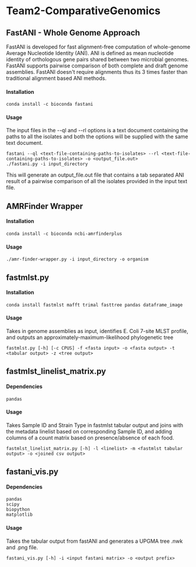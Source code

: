 # Team2-ComparativeGenomics

## FastANI - Whole Genome Approach

FastANI is developed for fast alignment-free computation of whole-genome Average Nucleotide Identity (ANI). ANI is defined as mean nucleotide identity of orthologous gene pairs shared between two microbial genomes. FastANI supports pairwise comparison of both complete and draft genome assemblies. FastANI doesn't require alignments thus its 3 times faster than traditional alignment based ANI methods.

#### Installation

```
conda install -c bioconda fastani

```

#### Usage

The input files in the --ql and --rl options is a text document containing the paths to all the isolates and both the options will be supplied with the same text document.

```
fastani --ql <text-file-containing-paths-to-isolates> --rl <text-file-containing-paths-to-isolates> -o <output_file.out>
./fastani.py -i input_directory
```

This will generate an output_file.out file that contains a tab separated ANI result of a pairwise comparison of all the isolates provided in the input text file. 

## AMRFinder Wrapper

#### Installation

```
conda install -c bioconda ncbi-amrfinderplus
```

#### Usage

```
./amr-finder-wrapper.py -i input_directory -o organism
```

## fastmlst.py
#### Installation

```
conda install fastmlst mafft trimal fasttree pandas dataframe_image
```

#### Usage

Takes in genome assemblies as input, identifies E. Coli 7-site MLST profile, and outputs an approximately-maximum-likelihood phylogenetic tree
```
fastmlst.py [-h] [-c CPUS] -f <fasta input> -o <fasta output> -t <tabular output> -z <tree output>
```

## fastmlst_linelist_matrix.py
#### Dependencies
```
pandas
```

#### Usage

Takes Sample ID and Strain Type in fastmlst tabular output and joins with the metadata linelist based on corresponding Sample ID, and adding columns of a count matrix based on presence/absence of each food.
```
fastmlst_linelist_matrix.py [-h] -l <linelist> -m <fastmlst tabular output> -o <joined csv output>
```

## fastani_vis.py
#### Dependencies
```
pandas
scipy
biopython
matplotlib
```

#### Usage

Takes the tabular output from fastANI and generates a UPGMA tree .nwk and .png file. 
```
fastani_vis.py [-h] -i <input fastani matrix> -o <output prefix>
```
